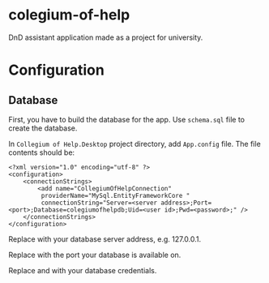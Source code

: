 # colegium-of-help
DnD assistant application made as a project for university.

# Configuration
## Database
First, you have to build the database for the app. Use `schema.sql` file to create the database.

In `Collegium of Help.Desktop` project directory, add `App.config` file. The file contents should be:
```
<?xml version="1.0" encoding="utf-8" ?>
<configuration>
	<connectionStrings>
		<add name="CollegiumOfHelpConnection"
		 providerName="MySql.EntityFrameworkCore "
		 connectionString="Server=<server address>;Port=<port>;Database=colegiumofhelpdb;Uid=<user id>;Pwd=<password>;" />
	</connectionStrings>
</configuration>
```

Replace <server address> with your database server address, e.g. 127.0.0.1.

Replace <port> with the port your database is available on.

Replace <uid> and <password> with your database credentials.